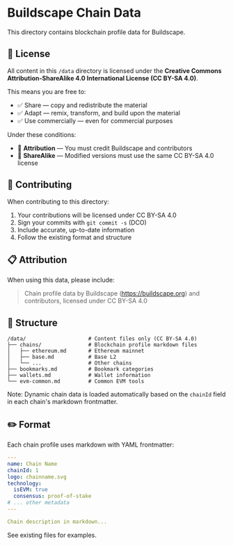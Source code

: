 # Buildscape Chain Data

This directory contains blockchain profile data for Buildscape.

## 📜 License

All content in this `/data` directory is licensed under the **Creative Commons Attribution-ShareAlike 4.0 International License (CC BY-SA 4.0)**.

This means you are free to:
- ✅ Share — copy and redistribute the material
- ✅ Adapt — remix, transform, and build upon the material
- ✅ Use commercially — even for commercial purposes

Under these conditions:
- 📝 **Attribution** — You must credit Buildscape and contributors
- 🔄 **ShareAlike** — Modified versions must use the same CC BY-SA 4.0 license

## 🤝 Contributing

When contributing to this directory:

1. Your contributions will be licensed under CC BY-SA 4.0
2. Sign your commits with `git commit -s` (DCO)
3. Include accurate, up-to-date information
4. Follow the existing format and structure

## 📋 Attribution

When using this data, please include:

> Chain profile data by Buildscape (https://buildscape.org) and contributors, licensed under CC BY-SA 4.0

## 📁 Structure

```
/data/                    # Content files only (CC BY-SA 4.0)
├── chains/               # Blockchain profile markdown files
│   ├── ethereum.md       # Ethereum mainnet
│   ├── base.md           # Base L2
│   └── ...               # Other chains
├── bookmarks.md          # Bookmark categories
├── wallets.md            # Wallet information
└── evm-common.md         # Common EVM tools
```

Note: Dynamic chain data is loaded automatically based on the `chainId` field in each chain's markdown frontmatter.

## ✏️ Format

Each chain profile uses markdown with YAML frontmatter:

```yaml
---
name: Chain Name
chainId: 1
logo: chainname.svg
technology:
  isEVM: true
  consensus: proof-of-stake
# ... other metadata
---

Chain description in markdown...
```

See existing files for examples.